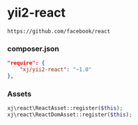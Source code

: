 # yii2-react
```
https://github.com/facebook/react
```

### composer.json
```json
"require": {
    "xj/yii2-react": "~1.0"
},
```

### Assets
```php
xj\react\ReactAsset::register($this);
xj\react\ReactDomAsset::register($this);
```
